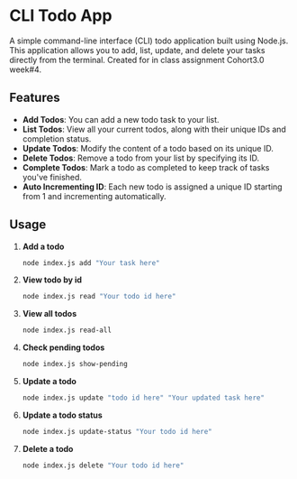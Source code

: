 # CLI Todo App

A simple command-line interface (CLI) todo application built using Node.js. This application allows you to add, list, update, and delete your tasks directly from the terminal. Created for in class assignment Cohort3.0 week#4.

## Features

- **Add Todos**: You can add a new todo task to your list.
- **List Todos**: View all your current todos, along with their unique IDs and completion status.
- **Update Todos**: Modify the content of a todo based on its unique ID.
- **Delete Todos**: Remove a todo from your list by specifying its ID.
- **Complete Todos**: Mark a todo as completed to keep track of tasks you've finished.
- **Auto Incrementing ID**: Each new todo is assigned a unique ID starting from 1 and incrementing automatically.

## Usage

1. **Add a todo**
   ```bash
   node index.js add "Your task here"

2. **View todo by id**
   ```bash
   node index.js read "Your todo id here"

3. **View all todos**
   ```bash
   node index.js read-all

4. **Check pending todos**
   ```bash
   node index.js show-pending

5. **Update a todo**
   ```bash
   node index.js update "todo id here" "Your updated task here"

1. **Update a todo status**
   ```bash
   node index.js update-status "Your todo id here"

1. **Delete a todo**
   ```bash
   node index.js delete "Your todo id here"
